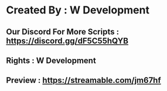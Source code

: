 # Created By : W Development 
## Our Discord For More Scripts : https://discord.gg/dF5C55hQYB
## Rights : W Development
## Preview : https://streamable.com/jm67hf
